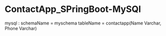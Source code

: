 # ContactApp_SPringBoot-MySQl

mysql : 
schemaName = myschema
tableName = contactapp(Name Varchar, Phone Varchar)

